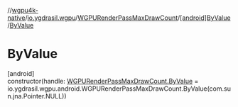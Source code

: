 //[wgpu4k-native](../../../../index.md)/[io.ygdrasil.wgpu](../../index.md)/[WGPURenderPassMaxDrawCount](../index.md)/[[android]ByValue](index.md)/[ByValue](-by-value.md)

# ByValue

[android]\
constructor(handle: [WGPURenderPassMaxDrawCount.ByValue](../../../io.ygdrasil.wgpu.android/-w-g-p-u-render-pass-max-draw-count/-by-value/index.md) = io.ygdrasil.wgpu.android.WGPURenderPassMaxDrawCount.ByValue(com.sun.jna.Pointer.NULL))